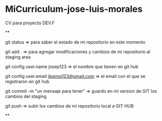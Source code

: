 # MiCurriculum-jose-luis-morales
CV para proyecto DEV.F

**

git status => para saber el estado de mi repositorio en este momento

git add . => para agregar modificaciones y cambios de mi repositorio al staging area

git config user.name josep123  => el nombre que tienen en git hub

git config user.email jlppmq123@gmail.com  => el email con el que se registraron en git hub

git commit -m "un mensaje para tener"  => guardo en mi version de GIT los cambios del staging

git push => subir los cambios de mi repositorio local a GIT HUB

**
